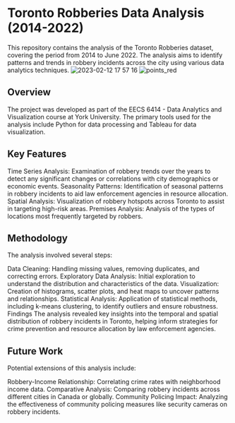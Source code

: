 # Toronto Robberies Data Analysis (2014-2022)
This repository contains the analysis of the Toronto Robberies dataset, covering the period from 2014 to June 2022. The analysis aims to identify patterns and trends in robbery incidents across the city using various data analytics techniques.
![2023-02-12 17 57 16](https://github.com/user-attachments/assets/f3d38626-a23e-459e-9492-ec903c63d60f)
![points_red](https://github.com/user-attachments/assets/de11f498-cb3f-463f-a432-c598f726bcf3)

## Overview
The project was developed as part of the EECS 6414 - Data Analytics and Visualization course at York University. The primary tools used for the analysis include Python for data processing and Tableau for data visualization.

## Key Features
Time Series Analysis: Examination of robbery trends over the years to detect any significant changes or correlations with city demographics or economic events.
Seasonality Patterns: Identification of seasonal patterns in robbery incidents to aid law enforcement agencies in resource allocation.
Spatial Analysis: Visualization of robbery hotspots across Toronto to assist in targeting high-risk areas.
Premises Analysis: Analysis of the types of locations most frequently targeted by robbers.

## Methodology
The analysis involved several steps:

Data Cleaning: Handling missing values, removing duplicates, and correcting errors.
Exploratory Data Analysis: Initial exploration to understand the distribution and characteristics of the data.
Visualization: Creation of histograms, scatter plots, and heat maps to uncover patterns and relationships.
Statistical Analysis: Application of statistical methods, including k-means clustering, to identify outliers and ensure robustness.
Findings
The analysis revealed key insights into the temporal and spatial distribution of robbery incidents in Toronto, helping inform strategies for crime prevention and resource allocation by law enforcement agencies.

## Future Work
Potential extensions of this analysis include:

Robbery-Income Relationship: Correlating crime rates with neighborhood income data.
Comparative Analysis: Comparing robbery incidents across different cities in Canada or globally.
Community Policing Impact: Analyzing the effectiveness of community policing measures like security cameras on robbery incidents.
